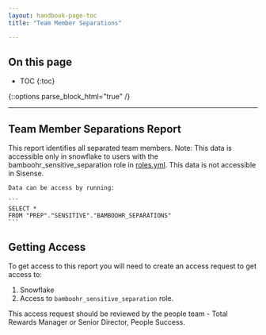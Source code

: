 ```yaml
---
layout: handbook-page-toc
title: "Team Member Separations"

---
```

<link rel="stylesheet" type="text/css" href="/stylesheets/biztech.css" />

## On this page

- TOC
{:toc}

{::options parse_block_html="true" /}

---
## Team Member Separations Report

This report identifies all separated team members. Note: This data is accessible only in snowflake to users with the bamboohr_sensitive_separation role in [roles.yml](https://gitlab.com/gitlab-data/analytics/-/blob/master/permissions/snowflake/roles.yml). This data is not accessible in Sisense.


    Data can be access by running:

    ```
    SELECT *
    FROM "PREP"."SENSITIVE"."BAMBOOHR_SEPARATIONS"
    ```

## Getting Access
To get access to this report you will need to create an access request to get access to:
  1. Snowflake
  2. Access to `bamboohr_sensitive_separation` role.

This access request should be reviewed by the people team - Total Rewards Manager or Senior Director, People Success.  
